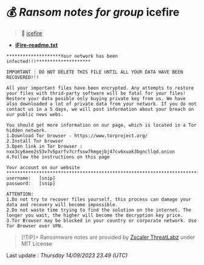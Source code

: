 # 💰 _Ransom notes for group_ icefire
> 🔗 [icefire](group/icefire)
* **[iFire-readme.txt](https://ransomware.live/ransomware_notes/icefire/iFire-readme.txt)**

```
********************Your network has been infected!!!********************

IMPORTANT : DO NOT DELETE THIS FILE UNTIL ALL YOUR DATA HAVE BEEN RECOVERED!!!

All your important files have been encrypted. Any attempts to restore your files with thrid-party software will be fatal for your files! Restore your data posible only buying private key from us. We have also downloaded a lot of private data from your network. If you do not contact us in a 5 days, we will post information about your breach on our public news webs.

You should get more information on our page, which is located in a Tor hidden network.
1.Download Tor browser - https://www.torproject.org/
2.Install Tor browser
3.Open link in Tor browser : nxx3cy6aee2s53v7v5pxrfv7crfssw7hmgejbj47cv6xuak3bgncllqd.onion
4.Follow the instructions on this page

Your account on our website
*************************************************************************
username:	[snip]
password:	[snip]

ATTENTION:
1.Do not try to recover files yourself, this process can damage your data and recovery will become impossible.
2.Do not waste time trying to find the solution on the internet. The longer you wait, the higher will become the decryption key price.
3.Tor Browser may be blocked in your country or corporate network. Use Tor Browser over VPN.

```


> [!TIP]> Ransomware notes are provided by [Zscaler ThreatLabz](https://github.com/threatlabz/ransomware_notes) under MIT License
> 




Last update : _Thursday 14/09/2023 23.49 (UTC)_

